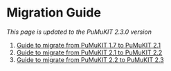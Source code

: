 # Migration Guide

*This page is updated to the PuMuKIT 2.3.0 version*

1. [Guide to migrate from PuMuKIT 1.7 to PuMuKIT 2.1](migration_guides/from1.7to2.1.md)
2. [Guide to migrate from PuMuKIT 2.1 to PuMuKIT 2.2](migration_guides/from2.1to2.2.md)
3. [Guide to migrate from PuMuKIT 2.2 to PuMuKIT 2.3](migration_guides/from2.2to2.3.md)
